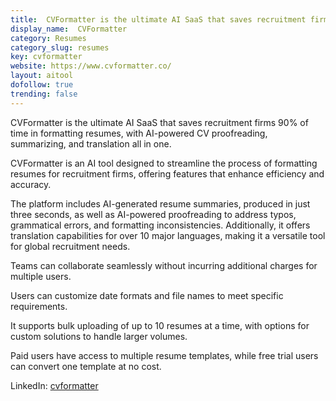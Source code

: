 ```yaml
---
title:  CVFormatter is the ultimate AI SaaS that saves recruitment firms 90% of time. 
display_name:  CVFormatter
category: Resumes 
category_slug: resumes
key: cvformatter
website: https://www.cvformatter.co/
layout: aitool
dofollow: true
trending: false
---
```


CVFormatter is the ultimate AI SaaS that saves recruitment firms 90% of time in formatting resumes, with AI-powered CV proofreading, summarizing, and translation all in one.

CVFormatter is an AI tool designed to streamline the process of formatting resumes for recruitment firms, offering features that enhance efficiency and accuracy.

The platform includes AI-generated resume summaries, produced in just three seconds, as well as AI-powered proofreading to address typos, grammatical errors, and formatting inconsistencies. Additionally, it offers translation capabilities for over 10 major languages, making it a versatile tool for global recruitment needs.

Teams can collaborate seamlessly without incurring additional charges for multiple users.

Users can customize date formats and file names to meet specific requirements.

It supports bulk uploading of up to 10 resumes at a time, with options for custom solutions to handle larger volumes.

Paid users have access to multiple resume templates, while free trial users can convert one template at no cost.

LinkedIn: [cvformatter](https://www.linkedin.com/company/cvformatter)